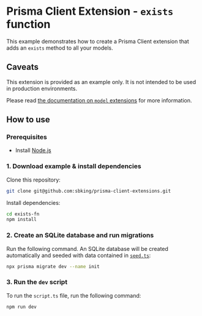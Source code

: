 # Prisma Client Extension - `exists` function

This example demonstrates how to create a Prisma Client extension that adds an `exists` method to all your models.


## Caveats

This extension is provided as an example only. It is not intended to be used in production environments.

Please read [the documentation on `model` extensions](https://www.prisma.io/docs/concepts/components/prisma-client/client-extensions/model) for more information.

## How to use

### Prerequisites

- Install [Node.js](https://nodejs.org/en/download/)

### 1. Download example & install dependencies

Clone this repository:

```sh
git clone git@github.com:sbking/prisma-client-extensions.git
```

Install dependencies:

```sh
cd exists-fn
npm install
```

### 2. Create an SQLite database and run migrations

Run the following command. An SQLite database will be created automatically and seeded with data contained in [`seed.ts`](./prisma/seed.ts):

```sh
npx prisma migrate dev --name init
```

### 3. Run the `dev` script

To run the `script.ts` file, run the following command:

```sh
npm run dev
```
